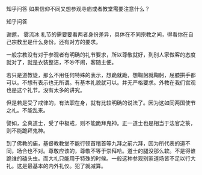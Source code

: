 
 知乎问答 如果信仰不同又想参观寺庙或者教堂需要注意什么？ 
 
 
 
 
 
 知乎问答 
 
 

 

 谢邀， 雾流冰 礼节的需要要看两者身份差异，具体在不同宗教之间，得看你在自己宗教里是什么身份。还有对方的要求。

 

 一般宗教没有对于参观者有明确的礼节要求，所以尊敬就好，到别人家做客的态度就对了，就是衣装整洁，不吵不闹，客随主便。

 

 若只是道教徒，那么不用任何特殊的表示，想跪就跪，想鞠躬就鞠躬，屈膝拱手都可以。不想有表示也无所谓。有基本礼貌就可以。并无严格要求。外教在我们宫观也是这个礼节。没有太多的讲究。

 

 但是若是受了戒律的，有法职在身，就有比较明确的说法了。因为这如同两国使节之礼。不能乱来。

 

 譬如，全真道士，受了中极戒，则不能跪拜鬼神。正一道士也是相当于法官之箓，则不能跪拜鬼神。

 到了佛教的庙，基督教教堂不能行顿首稽首等九拜之前六拜，因为所代表的道不同，场合也不对。尊敬应该的，尊敬不等于崇拜哈。道士的腿没那么软。不是得谁跪谁的磕头虫。而大礼只能用于特殊的时候。一般这种参观别家道场皆不足以行大礼。这是最基本的内外礼仪。犯了就减算。 